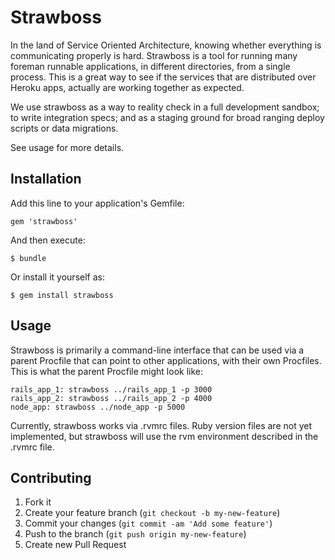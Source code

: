 # Strawboss

In the land of Service Oriented Architecture, knowing whether everything
is communicating properly is hard. Strawboss is a tool for running many
foreman runnable applications, in different directories, from a single
process. This is a great way to see if the services that are distributed
over Heroku apps, actually are working together as expected.

We use strawboss as a way to reality check in a full development
sandbox; to write integration specs; and as a staging ground for broad
ranging deploy scripts or data migrations.

See usage for more details.


## Installation

Add this line to your application's Gemfile:

    gem 'strawboss'

And then execute:

    $ bundle

Or install it yourself as:

    $ gem install strawboss

## Usage

Strawboss is primarily a command-line interface that can be used via
a parent Procfile that can point to other applications, with their own
Procfiles. This is what the parent Procfile might look like:

    rails_app_1: strawboss ../rails_app_1 -p 3000
    rails_app_2: strawboss ../rails_app_2 -p 4000
    node_app: strawboss ../node_app -p 5000

Currently, strawboss works via .rvmrc files. Ruby version files are not
yet implemented, but strawboss will use the rvm environment described in
the .rvmrc file.

## Contributing

1. Fork it
2. Create your feature branch (`git checkout -b my-new-feature`)
3. Commit your changes (`git commit -am 'Add some feature'`)
4. Push to the branch (`git push origin my-new-feature`)
5. Create new Pull Request
